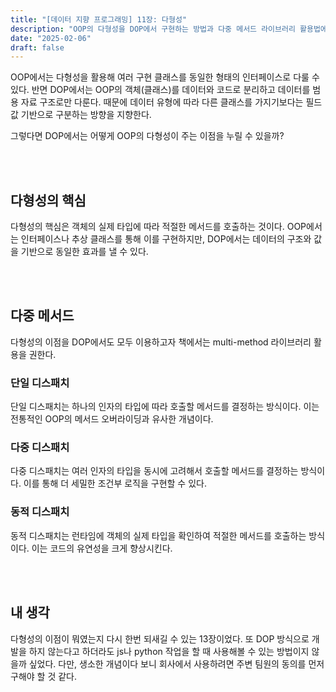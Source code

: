 ```yaml
---
title: "[데이터 지향 프로그래밍] 11장: 다형성"
description: "OOP의 다형성을 DOP에서 구현하는 방법과 다중 메서드 라이브러리 활용법에 대한 분석"
date: "2025-02-06"
draft: false
---
```


OOP에서는 다형성을 활용해 여러 구현 클래스를 동일한 형태의 인터페이스로 다룰 수 있다. 반면 DOP에서는 OOP의 객체(클래스)를 데이터와 코드로 분리하고 데이터를 범용 자료 구조로만 다룬다. 때문에 데이터 유형에 따라 다른 클래스를 가지기보다는 필드 값 기반으로 구분하는 방향을 지향한다.

그렇다면 DOP에서는 어떻게 OOP의 다형성이 주는 이점을 누릴 수 있을까?

<br></br>

## 다형성의 핵심

다형성의 핵심은 객체의 실제 타입에 따라 적절한 메서드를 호출하는 것이다. OOP에서는 인터페이스나 추상 클래스를 통해 이를 구현하지만, DOP에서는 데이터의 구조와 값을 기반으로 동일한 효과를 낼 수 있다.

<br></br>

## 다중 메서드

다형성의 이점을 DOP에서도 모두 이용하고자 책에서는 multi-method 라이브러리 활용을 권한다.

### 단일 디스패치

단일 디스패치는 하나의 인자의 타입에 따라 호출할 메서드를 결정하는 방식이다. 이는 전통적인 OOP의 메서드 오버라이딩과 유사한 개념이다.

### 다중 디스패치

다중 디스패치는 여러 인자의 타입을 동시에 고려해서 호출할 메서드를 결정하는 방식이다. 이를 통해 더 세밀한 조건부 로직을 구현할 수 있다.

### 동적 디스패치

동적 디스패치는 런타임에 객체의 실제 타입을 확인하여 적절한 메서드를 호출하는 방식이다. 이는 코드의 유연성을 크게 향상시킨다.

<br></br>

## 내 생각

다형성의 이점이 뭐였는지 다시 한번 되새길 수 있는 13장이었다. 또 DOP 방식으로 개발을 하지 않는다고 하더라도 js나 python 작업을 할 때 사용해볼 수 있는 방법이지 않을까 싶었다. 다만, 생소한 개념이다 보니 회사에서 사용하려면 주변 팀원의 동의를 먼저 구해야 할 것 같다.